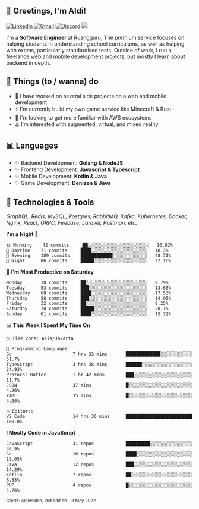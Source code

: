 <!-- Greetings -->
## 👋 Greetings, I'm Aldi!

<!-- Social Media -->
[![Linkedin](https://img.shields.io/badge/-aldiwildan-blue?style=flat&logo=Linkedin&logoColor=white)](https://www.linkedin.com/in/aldiwildan/)
[![Gmail](https://img.shields.io/badge/-aldiwild77@gmail.com-c14438?style=flat&logo=Gmail&logoColor=white)](mailto:aldiwild77@gmail.com)
[![Discord](https://img.shields.io/badge/-Chroma-5663F7?style=flat&logo=Discord&logoColor=white)](https://discord.gg/BUxraQ8)
![](https://komarev.com/ghpvc/?username=aldiwildan77&label=Visitor&color=2bbc8a)

<!-- Introduction -->
I'm a **Software Engineer** at [Ruangguru](https://ruangguru.com), The premium service focuses on helping students in understanding school curriculums, as well as helping with exams, particularly standardised tests. Outside of work, I run a freelance web and mobile development projects, but mostly I learn about backend in depth.

## 📃 Things (to / wanna) do
- 🐝 I have worked on several side projects on a web and mobile development
- ⚡ I'm currently build my own game service like Minecraft & Rust
- 🌱 I'm looking to get more familiar with AWS ecosystems
- ♨️ I'm interested with augmented, virtual, and mixed reality

## 📊 Languages
- ✨ Backend Development: **Golang & NodeJS**
- ✨ Frontend Development: **Javascript & Typescript**
- ✨ Mobile Development: **Kotlin & Java**
- ✨ Game Development: **Denizen & Java**

## 🔧 Technologies & Tools
*GraphQL, Redis, MySQL, Postgres, RabbitMQ, Kafka, Kubernetes, Docker, Nginx, React, GRPC, Firebase, Laravel, Postman, etc.*

<!--START_SECTION:waka-->
**I'm a Night 🦉** 

```text
🌞 Morning    42 commits     ██░░░░░░░░░░░░░░░░░░░░░░░   10.82% 
🌆 Daytime    71 commits     ████░░░░░░░░░░░░░░░░░░░░░   18.3% 
🌃 Evening    189 commits    ████████████░░░░░░░░░░░░░   48.71% 
🌙 Night      86 commits     █████░░░░░░░░░░░░░░░░░░░░   22.16%

```
📅 **I'm Most Productive on Saturday** 

```text
Monday       38 commits     ██░░░░░░░░░░░░░░░░░░░░░░░   9.79% 
Tuesday      53 commits     ███░░░░░░░░░░░░░░░░░░░░░░   13.66% 
Wednesday    68 commits     ████░░░░░░░░░░░░░░░░░░░░░   17.53% 
Thursday     58 commits     ███░░░░░░░░░░░░░░░░░░░░░░   14.95% 
Friday       32 commits     ██░░░░░░░░░░░░░░░░░░░░░░░   8.25% 
Saturday     78 commits     █████░░░░░░░░░░░░░░░░░░░░   20.1% 
Sunday       61 commits     ████░░░░░░░░░░░░░░░░░░░░░   15.72%

```


📊 **This Week I Spent My Time On** 

```text
⌚︎ Time Zone: Asia/Jakarta

💬 Programming Languages: 
Go                       7 hrs 33 mins       █████████████░░░░░░░░░░░░   51.7% 
TypeScript               3 hrs 38 mins       ██████░░░░░░░░░░░░░░░░░░░   24.93% 
Protocol Buffer          1 hr 42 mins        ███░░░░░░░░░░░░░░░░░░░░░░   11.7% 
JSON                     37 mins             █░░░░░░░░░░░░░░░░░░░░░░░░   4.26% 
YAML                     35 mins             █░░░░░░░░░░░░░░░░░░░░░░░░   4.06%

🔥 Editors: 
VS Code                  14 hrs 36 mins      █████████████████████████   100.0%

```

**I Mostly Code in JavaScript** 

```text
JavaScript               31 repos            █████████░░░░░░░░░░░░░░░░   36.9% 
Go                       16 repos            ████░░░░░░░░░░░░░░░░░░░░░   19.05% 
Java                     12 repos            ███░░░░░░░░░░░░░░░░░░░░░░   14.29% 
Kotlin                   7 repos             ██░░░░░░░░░░░░░░░░░░░░░░░   8.33% 
PHP                      4 repos             █░░░░░░░░░░░░░░░░░░░░░░░░   4.76%

```



<!--END_SECTION:waka-->

<sub>Credit: Aldiwildan, last edit on - 3 May 2022</sub>
